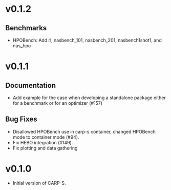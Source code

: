 # v0.1.2

## Benchmarks
- HPOBench: Add rl, nasbench_101, nasbench_201, nasbench1shot1, and nas_hpo

# v0.1.1

## Documentation
- Add example for the case when developing a standalone package either for a benchmark or for an optimizer (#157)

## Bug Fixes
- Disallowed HPOBench use in carp-s container, changed HPOBench mode to container mode (#94).
- Fix HEBO integration (#149).
- Fix plotting and data gathering

# v0.1.0

- Initial version of CARP-S.